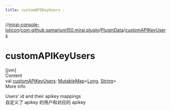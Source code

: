 ```yaml
---
title: customAPIKeyUsers -
---
```

//[mirai-console-lolicon](../../../index.md)/[com.github.samarium150.mirai.plugin](../index.md)/[PluginData](index.md)/[customAPIKeyUsers](custom-a-p-i-key-users.md)



# customAPIKeyUsers  
[jvm]  
Content  
val [customAPIKeyUsers](custom-a-p-i-key-users.md): [MutableMap](https://kotlinlang.org/api/latest/jvm/stdlib/kotlin.collections/-mutable-map/index.html)<[Long](https://kotlinlang.org/api/latest/jvm/stdlib/kotlin/-long/index.html), [String](https://kotlinlang.org/api/latest/jvm/stdlib/kotlin/-string/index.html)>  
More info  


Users' id and their apikey mappings <br> 自定义了 apikey 的用户和对应的 apikey

  



